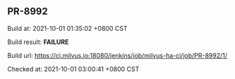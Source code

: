 <h2><a name="pr-8992" class="anchor" href="#pr-8992" rel="nofollow" aria-hidden="true"><span class="octicon octicon-link"></span></a>PR-8992</h2>

<p>Build at: 2021-10-01 01:35:02 +0800 CST</p>

<p>Build result: <strong>FAILURE</strong></p>

<p>Build url: <a href="https://ci.milvus.io:18080/jenkins/job/milvus-ha-ci/job/PR-8992/1/" rel="nofollow">https://ci.milvus.io:18080/jenkins/job/milvus-ha-ci/job/PR-8992/1/</a></p>

<p>Checked at: 2021-10-01 03:00:41 +0800 CST</p>
